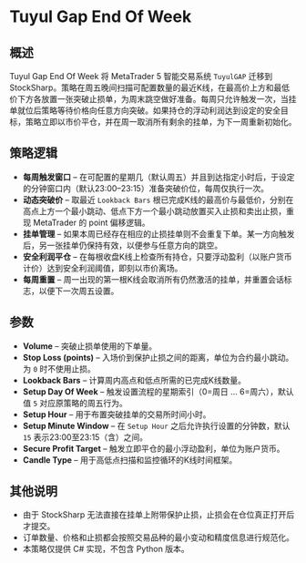 # Tuyul Gap End Of Week

## 概述
Tuyul Gap End Of Week 将 MetaTrader 5 智能交易系统 `TuyulGAP` 迁移到 StockSharp。策略在周五晚间扫描可配置数量的最近K线，在最高价上方和最低价下方各放置一张突破止损单，为周末跳空做好准备。每周只允许触发一次，当挂单就位后策略等待价格向任意方向突破。如果持仓的浮动利润达到设定的安全目标，策略立即以市价平仓，并在周一取消所有剩余的挂单，为下一周重新初始化。

## 策略逻辑
* **每周触发窗口** – 在可配置的星期几（默认周五）并且到达指定小时后，于设定的分钟窗口内（默认23:00–23:15）准备突破价位，每周仅执行一次。
* **动态突破价** – 取最近 `Lookback Bars` 根已完成K线的最高价与最低价，分别在高点上方一个最小跳动、低点下方一个最小跳动放置买入止损和卖出止损，重现 MetaTrader 的 point 偏移逻辑。
* **挂单管理** – 如果本周已经存在相应的止损挂单则不会重复下单。某一方向触发后，另一张挂单仍保持有效，以便参与任意方向的跳空。
* **安全利润平仓** – 在每根收盘K线上检查所有持仓，只要浮动盈利（以账户货币计价）达到安全利润阈值，即刻以市价离场。
* **每周重置** – 周一出现的第一根K线会取消所有仍然激活的挂单，并重置会话标志，以便下一次周五设置。

## 参数
* **Volume** – 突破止损单使用的下单量。
* **Stop Loss (points)** – 入场价到保护止损之间的距离，单位为合约最小跳动。为 `0` 时不使用止损。
* **Lookback Bars** – 计算周内高点和低点所需的已完成K线数量。
* **Setup Day Of Week** – 触发设置流程的星期索引（0=周日 … 6=周六），默认值 `5` 对应原策略的周五行为。
* **Setup Hour** – 用于布置突破挂单的交易所时间小时。
* **Setup Minute Window** – 在 `Setup Hour` 之后允许执行设置的分钟数，默认 `15` 表示23:00至23:15（含）之间。
* **Secure Profit Target** – 触发立即平仓的最小浮动盈利，单位为账户货币。
* **Candle Type** – 用于高低点扫描和监控循环的K线时间框架。

## 其他说明
* 由于 StockSharp 无法直接在挂单上附带保护止损，止损会在仓位真正打开后才提交。
* 订单数量、价格和止损都会按照交易品种的最小变动和精度信息进行规范化。
* 本策略仅提供 C# 实现，不包含 Python 版本。
